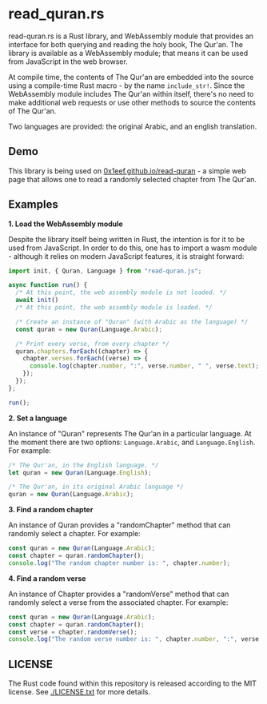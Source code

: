 # read_quran.rs

read-quran.rs is a Rust library, and WebAssembly module that provides
an interface for both querying and reading the holy book, The Qur'an.
The library is available as a WebAssembly module; that means it can be
used from JavaScript in the web browser.

At compile time, the contents of The Qur'an are embedded into the source
using a compile-time Rust macro - by the name `include_str!`. Since the
WebAssembly module includes The Qur'an within itself, there's no need to
make additional web requests or use other methods to source the contents of The Qur'an.


Two languages are provided: the original Arabic, and an english translation.

## Demo

This library is being used on [0x1eef.github.io/read-quran](https://0x1eef.github.io/read-quran) - a simple web page that allows one to read a randomly selected chapter from The Qur'an.


## Examples

**1. Load the WebAssembly module**

Despite the library itself being written in Rust, the intention is for it
to be used from JavaScript. In order to do this, one has to import a
wasm module - although it relies on modern JavaScript features, it is straight forward:

```javascript
import init, { Quran, Language } from "read-quran.js";

async function run() {
  /* At this point, the web assembly module is not loaded. */
  await init()
  /* At this point, the web assembly module is loaded. */

  /* Create an instance of "Quran" (with Arabic as the language) */
  const quran = new Quran(Language.Arabic);

  /* Print every verse, from every chapter */
  quran.chapters.forEach((chapter) => {
    chapter.verses.forEach((verse) => {
      console.log(chapter.number, ":", verse.number, " ", verse.text);
    });
  });
};

run();
```

**2. Set a language**

An instance of "Quran" represents The Qur'an in a particular language. At
the moment there are two options: `Language.Arabic`, and `Language.English`. For example:

```javascript
/* The Qur'an, in the English language. */
let quran = new Quran(Language.English);

/* The Qur'an, in its original Arabic language */
quran = new Quran(Language.Arabic);
```

**3. Find a random chapter**

An instance of Quran provides a "randomChapter" method that can randomly
select a chapter. For example:


```javascript
const quran = new Quran(Language.Arabic);
const chapter = quran.randomChapter();
console.log("The random chapter number is: ", chapter.number);
```

**4. Find a random verse**

An instance of Chapter provides a "randomVerse" method that can randomly
select a verse from the associated chapter. For example:

```javascript
const quran = new Quran(Language.Arabic);
const chapter = quran.randomChapter();
const verse = chapter.randomVerse();
console.log("The random verse number is: ", chapter.number, ":", verse.number);
```

## LICENSE

The Rust code found within this repository is released according to
the MIT license. See [./LICENSE.txt](LICENSE.txt) for more details.
